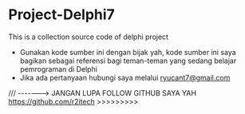 # Project-Delphi7
This is a collection source code of delphi project 

* Gunakan kode sumber ini dengan bijak yah, kode sumber ini saya bagikan sebagai referensi bagi teman-teman yang sedang belajar pemrograman di Delphi
* Jika ada pertanyaan hubungi saya melalui ryucant7@gmail.com

/// -------> JANGAN LUPA FOLLOW GITHUB SAYA YAH https://github.com/r2itech >>>>>>>>>

